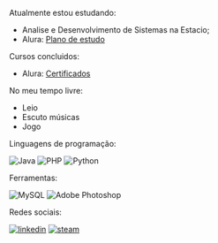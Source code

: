 Atualmente estou estudando:

- Analise e Desenvolvimento de Sistemas na Estacio;
- Alura: [Plano de estudo](https://cursos.alura.com.br/user/luizaki/planos-de-estudo)

Cursos concluidos:

- Alura: [Certificados](https://cursos.alura.com.br/user/luizaki)

No meu tempo livre:
- Leio
- Escuto músicas
- Jogo

Linguagens de programação:

![Java](https://img.shields.io/badge/java-%23ED8B00.svg?style=for-the-badge&logo=java&logoColor=white) ![PHP](https://img.shields.io/badge/php-%23777BB4.svg?style=for-the-badge&logo=php&logoColor=white) 
![Python](https://img.shields.io/badge/python-3670A0?style=for-the-badge&logo=python&logoColor=ffdd54)

Ferramentas:

![MySQL](https://img.shields.io/badge/mysql-%2300f.svg?style=for-the-badge&logo=mysql&logoColor=white) 
![Adobe Photoshop](https://img.shields.io/badge/adobe%20photoshop-%2331A8FF.svg?style=for-the-badge&logo=adobe%20photoshop&logoColor=white)

Redes sociais:

[![linkedin](https://img.shields.io/badge/LinkedIn-0077B5?style=for-the-badge&logo=linkedin&logoColor=white)](https://www.linkedin.com/in/luiz-alexandre-da-silva-correia-688b87249/) 
[![steam](https://img.shields.io/badge/Steam-005C84?style=for-the-badge&logo=steam&logoColor=white)](https://steamcommunity.com/id/L-Alexandre//)
